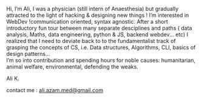  Hi, I’m Ali, I was a physician (still intern of Anaesthesia) but gradually attracted to the light of hacking & designing new things ! 
 I’m interested in WebDev !communication oriented, syntax agnostic.
 After a short introductory fun tour between many separate desciplines and paths ( data analysis, Maths, data engineering, python & JS, backend webdev... etc) I realized that I need to deviate back to to the fundamentalist track of grasping the concepts of CS, i.e. Data structures, Algorithms, CLI, basics of design patterns...   
 I’m so into contribution and spending hours for noble causes: humanitarian, animal welfare, environmental, defending the weaks. 
 
 Ali K.
 
 contact me : ali.azam.med@gmail.com

